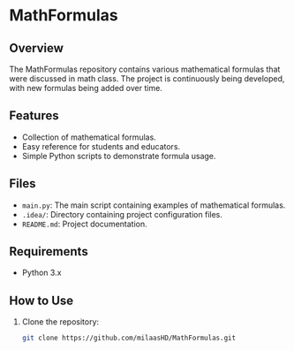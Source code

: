 # MathFormulas

## Overview
The MathFormulas repository contains various mathematical formulas that were discussed in math class. The project is continuously being developed, with new formulas being added over time.

## Features
- Collection of mathematical formulas.
- Easy reference for students and educators.
- Simple Python scripts to demonstrate formula usage.

## Files
- `main.py`: The main script containing examples of mathematical formulas.
- `.idea/`: Directory containing project configuration files.
- `README.md`: Project documentation.

## Requirements
- Python 3.x

## How to Use
1. Clone the repository:
   ```sh
   git clone https://github.com/milaasHD/MathFormulas.git

